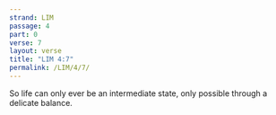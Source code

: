 ```yaml
---
strand: LIM
passage: 4
part: 0
verse: 7
layout: verse
title: "LIM 4:7"
permalink: /LIM/4/7/
---
```

So life can only ever be an intermediate state, only possible through a delicate balance.
